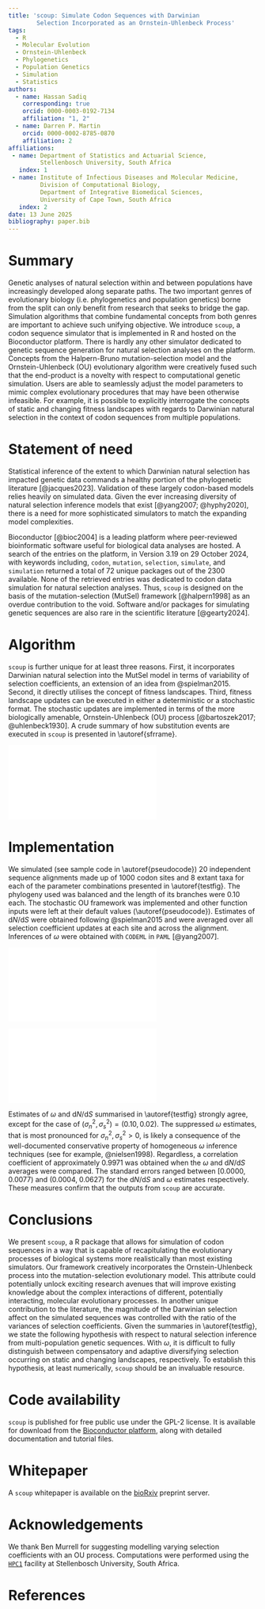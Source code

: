 ```yaml
---
title: 'scoup: Simulate Codon Sequences with Darwinian
        Selection Incorporated as an Ornstein-Uhlenbeck Process'
tags:
  - R
  - Molecular Evolution
  - Ornstein-Uhlenbeck
  - Phylogenetics
  - Population Genetics
  - Simulation
  - Statistics
authors:
  - name: Hassan Sadiq
    corresponding: true
    orcid: 0000-0003-0192-7134
    affiliation: "1, 2"
  - name: Darren P. Martin
    orcid: 0000-0002-8785-0870
    affiliation: 2
affiliations:
 - name: Department of Statistics and Actuarial Science,
         Stellenbosch University, South Africa
   index: 1
 - name: Institute of Infectious Diseases and Molecular Medicine,
         Division of Computational Biology,
         Department of Integrative Biomedical Sciences,
         University of Cape Town, South Africa
   index: 2
date: 13 June 2025
bibliography: paper.bib
---
```


# Summary

Genetic analyses of natural selection within and between populations have
increasingly developed along separate paths. The two important genres of
evolutionary biology (i.e. phylogenetics and population genetics) borne
from the split can only benefit from research that seeks to bridge
the gap. Simulation algorithms that combine fundamental concepts from
both genres are important to achieve such unifying objective. 
We introduce `scoup`, a codon sequence simulator that is implemented
in R and hosted on the Bioconductor platform. There is hardly any other
simulator dedicated to genetic sequence generation for natural selection
analyses on the platform. Concepts from the Halpern-Bruno mutation-selection
model and the Ornstein-Uhlenbeck (OU) evolutionary algorithm were creatively
fused such that the end-product is a novelty with respect to computational
genetic simulation. Users are able to seamlessly adjust the model parameters
to mimic complex evolutionary procedures that may have been otherwise
infeasible. For example, it is possible to explicitly interrogate the
concepts of static and changing fitness landscapes with regards to Darwinian
natural selection in the context of codon sequences from multiple
populations.

# Statement of need

Statistical inference of the extent to which Darwinian natural selection has
impacted genetic data commands a healthy portion of the phylogenetic
literature [@jacques2023]. Validation of these largely codon-based models
relies heavily on simulated data. Given the ever increasing diversity of
natural selection inference models that exist [@yang2007; @hyphy2020],
there is a need for more sophisticated simulators to match the
expanding model complexities.

Bioconductor [@bioc2004] is a leading platform where peer-reviewed
bioinformatic software useful for biological data analyses are hosted. A
search of the entries on the platform, in Version 3.19 on 29 October 2024,
with keywords including, `codon`, `mutation`, `selection`, `simulate`, and
`simulation` returned a total of 72 unique packages out of the 2300 available.
None of the retrieved entries was dedicated to codon data simulation for
natural selection analyses. Thus, `scoup` is designed on the basis of the
mutation-selection (MutSel) framework [@halpern1998] as an overdue
contribution to the void. Software and/or packages for simulating genetic
sequences are also rare in the scientific literature [@gearty2024]. 

# Algorithm

`scoup` is further unique for at least three reasons. First, it incorporates
Darwinian natural selection into the MutSel model in terms of variability of
selection coefficients, an extension of an idea from @spielman2015. Second,
it directly utilises the concept of fitness landscapes. Third, fitness
landscape updates can be executed in either a deterministic or a stochastic
format. The stochastic updates are implemented in terms of the more
biologically amenable, Ornstein-Uhlenbeck (OU) process
[@bartoszek2017; @uhlenbeck1930]. A crude summary of how substitution
events are executed in `scoup` is presented in \autoref{sfrrame}.


![\label{sfrrame}**Summarised `scoup` algorithm.**
  After each substitution event, the process returns to *STEP A*,
  until the input tree length ($\tau \in \mathbf{SEQ}$) is exhausted.
  $\sigma^{2}_{n}=$ variance of amino acid selection coefficients.
  $\sigma^{2}_{s}=$ variance of synonymous codon selection
  coefficients. $\Sigma^{2}_{}=$ OU asymptotic variance.
  $\theta=$ OU mean reversion rate. $\mathbf{SEQ}=$ sequence
  information. $x_{\star}^{}=$ codon. $\mathbf{s}_{\star}^{}=$
  codon selection coefficient vector.](FIG0.pdf)


# Implementation

We simulated (see sample code in \autoref{pseudocode}) $20$ independent
sequence alignments made up of $1000$ codon sites and $8$ extant taxa for
each of the parameter combinations presented in \autoref{testfig}. The
phylogeny used was balanced and the length of its branches were $0.10$ each.
The stochastic OU framework was implemented and other function inputs were
left at their default values (\autoref{pseudocode}). Estimates of
$\mathrm{d}N/\mathrm{d}S$ were obtained following @spielman2015 and were
averaged over all selection coefficient updates at each site and across
the alignment. Inferences of $\omega$ were obtained with `CODEML` in
`PAML` [@yang2007].


![\label{pseudocode}**An example R code for simulating a codon sequence
  alignment with `scoup`**. Default values were left unchanged. `Line01`:
  OU adaptation parameters where, $\mu=0$, $\Sigma^{2}_{}=0.01$ and
  $\theta=0.01$. `Line02`: evolution model input where,
  $\mathbf{s} \sim \text{Gamma}(1,\sigma_{n}^{-1})$,
  $\sigma^{2}_{n}=10^{-5}_{}$, $\sigma^{2}_{s}=10^{-5}_{}$ and
  effective population size, $N_{\texttt{e}}^{}=1000$. `Line03`:
  sequence information where, site count is $250$, extant taxa count
  is $64$ and branch length is $0.1$.](FIG1.pdf)


![\label{testfig}**Demonstration of the accuracy of outputs from `scoup`
  in terms of the likelihood $\omega$ and the analytical dN/dS measures
  of natural selection.** The estimates of the selection measures were
  obtained homogeneously from each alignment generated for every combination
  of the stochastic landscape ($\Sigma^{2}_{}$ and $\theta$) and the
  Darwinian selection ($\sigma^{2}_{n}$ and $\sigma^{2}_{s}$) parameters.
  The filled circles represent the average $\mathrm{d}N/\mathrm{d}S$
  estimates while the empty squares represent the average $\omega$ estimates,
  across $20$ independent codon sequence alignments. The widths of the arrows
  correspond to twice the standard errors. The dashed lines highlight point
  of neutral selection effect.](FIG2.pdf)


Estimates of $\omega$ and $\mathrm{d}N/\mathrm{d}S$ summarised in
\autoref{testfig} strongly agree, except for the case of
$(\sigma^{2}_{n},\sigma^{2}_{s})=(0.10,0.02)$. The suppressed $\omega$
estimates, that is most pronounced for $\sigma^{2}_{n},\sigma^{2}_{s}>0$,
is likely a consequence of the well-documented conservative property of
homogeneous $\omega$ inference techniques (see for example, @nielsen1998).
Regardless, a correlation coefficient of approximately $0.9971$ was obtained
when the $\omega$ and $\mathrm{d}N/\mathrm{d}S$ averages were compared. The
standard errors ranged between $[0.0000,\;0.0077)$ and $(0.0004,\;0.0627)$
for the $\mathrm{d}N/\mathrm{d}S$ and $\omega$ estimates respectively. These
measures confirm that the outputs from `scoup` are accurate.

# Conclusions

We present `scoup`, a R package that allows for simulation of codon
sequences in a way that is capable of recapitulating the evolutionary
processes of biological systems more realistically than most existing
simulators. Our framework creatively incorporates the Ornstein-Uhlenbeck
process into the mutation-selection evolutionary model. This attribute
could potentially unlock exciting research avenues that will improve
existing knowledge about the complex interactions of different,
potentially interacting, molecular evolutionary processes. In another
unique contribution to the literature, the magnitude of the Darwinian
selection affect on the simulated sequences was controlled with the ratio
of the variances of selection coefficients. Given the summaries
in \autoref{testfig}, we state the following hypothesis with respect
to natural selection inference from multi-population genetic sequences.
With $\omega$, it is difficult to fully distinguish between compensatory and
adaptive diversifying selection occurring on static and changing landscapes,
respectively. To establish this hypothesis, at least numerically,
`scoup` should be an invaluable resource.

# Code availability

`scoup` is published for free public use under the
GPL-2 license. It is available for download from the
[Bioconductor platform](doi.org/10.18129/B9.bioc.scoup),
along with detailed documentation and tutorial files.

# Whitepaper

A `scoup` whitepaper is available on the
[bioRxiv](https://www.biorxiv.org/cgi/content/short/2025.06.14.659628v1)
preprint server.

# Acknowledgements

We thank Ben Murrell for suggesting modelling varying selection coefficients
with an OU process. Computations were performed using the
[`HPC1`](http://www.sun.ac.za/hpc) facility at Stellenbosch University, South
Africa.


# References
